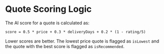 # Quote Scoring Logic

The AI score for a quote is calculated as:

```
score = 0.5 * price + 0.3 * deliveryDays + 0.2 * (1 - rating/5)
```

Lower scores are better. The lowest price quote is flagged as `isLowest` and the quote with the best score is flagged as `isRecommended`.
